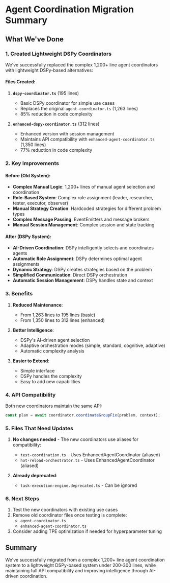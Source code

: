 # Agent Coordination Migration Summary

## What We've Done

### 1. Created Lightweight DSPy Coordinators

We've successfully replaced the complex 1,200+ line agent coordinators with lightweight DSPy-based alternatives:

#### Files Created:

1. **`dspy-coordinator.ts`** (195 lines)
   - Basic DSPy coordinator for simple use cases
   - Replaces the original `agent-coordinator.ts` (1,263 lines)
   - 85% reduction in code complexity

2. **`enhanced-dspy-coordinator.ts`** (312 lines)
   - Enhanced version with session management
   - Maintains API compatibility with `enhanced-agent-coordinator.ts` (1,350 lines)
   - 77% reduction in code complexity

### 2. Key Improvements

#### Before (Old System):

- **Complex Manual Logic**: 1,200+ lines of manual agent selection and coordination
- **Role-Based System**: Complex role assignment (leader, researcher, tester, executor, observer)
- **Manual Strategy Creation**: Hardcoded strategies for different problem types
- **Complex Message Passing**: EventEmitters and message brokers
- **Manual Session Management**: Complex session and state tracking

#### After (DSPy System):

- **AI-Driven Coordination**: DSPy intelligently selects and coordinates agents
- **Automatic Role Assignment**: DSPy determines optimal agent assignments
- **Dynamic Strategy**: DSPy creates strategies based on the problem
- **Simplified Communication**: Direct DSPy orchestration
- **Automatic Session Management**: DSPy handles state and context

### 3. Benefits

1. **Reduced Maintenance**:
   - From 1,263 lines to 195 lines (basic)
   - From 1,350 lines to 312 lines (enhanced)

2. **Better Intelligence**:
   - DSPy's AI-driven agent selection
   - Adaptive orchestration modes (simple, standard, cognitive, adaptive)
   - Automatic complexity analysis

3. **Easier to Extend**:
   - Simple interface
   - DSPy handles the complexity
   - Easy to add new capabilities

### 4. API Compatibility

Both new coordinators maintain the same API:

```typescript
const plan = await coordinator.coordinateGroupFix(problem, context);
```

### 5. Files That Need Updates

1. **No changes needed** - The new coordinators use aliases for compatibility:
   - `test-coordination.ts` - Uses EnhancedAgentCoordinator (aliased)
   - `hot-reload-orchestrator.ts` - Uses EnhancedAgentCoordinator (aliased)

2. **Already deprecated**:
   - `task-execution-engine.deprecated.ts` - Can be ignored

### 6. Next Steps

1. Test the new coordinators with existing use cases
2. Remove old coordinator files once testing is complete:
   - `agent-coordinator.ts`
   - `enhanced-agent-coordinator.ts`
3. Consider adding TPE optimization if needed for hyperparameter tuning

## Summary

We've successfully migrated from a complex 1,200+ line agent coordination system to a lightweight DSPy-based system under 200-300 lines, while maintaining full API compatibility and improving intelligence through AI-driven coordination.
